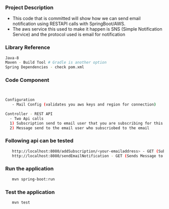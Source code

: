 ### Project Description
- This code that is committed will show how we can send email notification using RESTAPI calls with SpringBoot/AWS.
- The aws service this used to make it happen is SNS (Simple Notification Service) and the protocol used is email for notification


### Library Reference
```sh
Java-8
Maven - Build Tool # Gradle is another option
Spring Dependencies - check pom.xml
```

### Code Component
```sh
 
     
Configuration
   - Mail Config (validates you aws keys and region for connection)
        
Controller - REST API
  - Two Api calls
  1) Subscription send to email user that you are subscribing for this topic which has to be accepted by the email user
  2) Message send to the email user who subscriobed to the email
```
### Following api can be tested
```sh
   http://localhost:8080/addSubscription/<your-emailaddress> - GET (Subscription api)
   http://localhost:8080/sendEmailNotification - GET (Sends Message to all email user who accepted subscription) 
```

### Run the application
```sh
   mvn spring-boot:run
```
### Test the application
```sh
   mvn test
```

